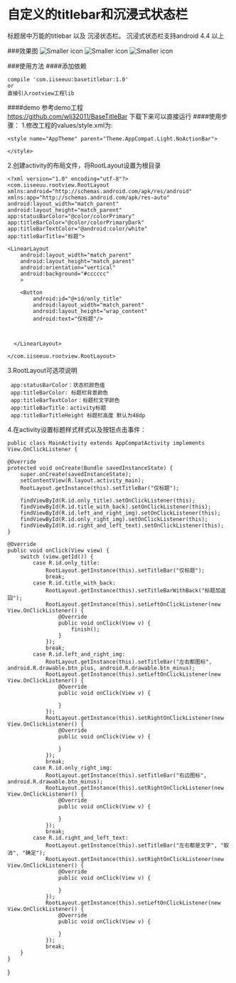 # 自定义的titlebar和沉浸式状态栏
标题居中万能的titlebar 以及 沉浸状态栏。
沉浸式状态栏支持android 4.4 以上

###效果图
![Smaller icon](https://raw.githubusercontent.com/wlj32011/BaseTitleBar/master/device-2016-06-07-162947.png)
![Smaller icon](https://raw.githubusercontent.com/wlj32011/BaseTitleBar/master/device-2016-06-07-163019.png)
![Smaller icon](https://raw.githubusercontent.com/wlj32011/BaseTitleBar/master/device-2016-06-07-163040.png)

###使用方法
####添加依赖
	
	compile 'com.iiseeuu:basetitlebar:1.0'
	or
	直接引入rootview工程lib
	
####demo
	参考demo工程	
	https://github.com/wlj32011/BaseTitleBar 下载下来可以直接运行
####使用步骤：
1.修改工程的values/style.xml为:
	
    <style name="AppTheme" parent="Theme.AppCompat.Light.NoActionBar">

    </style>
2.创建activity的布局文件，将RootLayout设置为根目录

	<?xml version="1.0" encoding="utf-8"?>
	<com.iiseeuu.rootview.RootLayout
    xmlns:android="http://schemas.android.com/apk/res/android"
    xmlns:app="http://schemas.android.com/apk/res-auto"
    android:layout_width="match_parent"
    android:layout_height="match_parent"
    app:statusBarColor="@color/colorPrimary"
    app:titleBarColor="@color/colorPrimaryDark"
    app:titleBarTextColor="@android:color/white"
    app:titleBarTitle="标题">

    <LinearLayout
        android:layout_width="match_parent"
        android:layout_height="match_parent"
        android:orientation="vertical"
        android:background="#cccccc"
        >

        <Button
            android:id="@+id/only_title"
            android:layout_width="match_parent"
            android:layout_height="wrap_content"
            android:text="仅标题"/>

        

      </LinearLayout>

	</com.iiseeuu.rootview.RootLayout>


3.RootLayout可选项说明
	
	 app:statusBarColor：状态栏颜色值
	 app:titleBarColor: 标题栏背景颜色
	 app:titleBarTextColor：标题栏文字颜色
	 app:titleBarTitle：activity标题
	 app:titleBarTitleHeight 标题栏高度 默认为48dp

4.在activity设置标题样式样式以及按钮点击事件：

	public class MainActivity extends AppCompatActivity implements View.OnClickListener {

    @Override
    protected void onCreate(Bundle savedInstanceState) {
        super.onCreate(savedInstanceState);
        setContentView(R.layout.activity_main);
        RootLayout.getInstance(this).setTitleBar("仅标题");

        findViewById(R.id.only_title).setOnClickListener(this);
        findViewById(R.id.title_with_back).setOnClickListener(this);
        findViewById(R.id.left_and_right_img).setOnClickListener(this);
        findViewById(R.id.only_right_img).setOnClickListener(this);
        findViewById(R.id.right_and_left_text).setOnClickListener(this);
    }

    @Override
    public void onClick(View view) {
        switch (view.getId()) {
            case R.id.only_title:
                RootLayout.getInstance(this).setTitleBar("仅标题");
                break;
            case R.id.title_with_back:
                RootLayout.getInstance(this).setTitleBarWithBack("标题加返回");
                RootLayout.getInstance(this).setLeftOnClickListener(new View.OnClickListener() {
                    @Override
                    public void onClick(View v) {
                        finish();
                    }
                });
                break;
            case R.id.left_and_right_img:
                RootLayout.getInstance(this).setTitleBar("左右都图标", android.R.drawable.btn_plus, android.R.drawable.btn_minus);
                RootLayout.getInstance(this).setLeftOnClickListener(new View.OnClickListener() {
                    @Override
                    public void onClick(View v) {

                    }
                });
                RootLayout.getInstance(this).setRightOnClickListener(new View.OnClickListener() {
                    @Override
                    public void onClick(View v) {

                    }
                });
                break;
            case R.id.only_right_img:
                RootLayout.getInstance(this).setTitleBar("右边图标", android.R.drawable.btn_minus);
                RootLayout.getInstance(this).setRightOnClickListener(new View.OnClickListener() {
                    @Override
                    public void onClick(View v) {

                    }
                });
                break;
            case R.id.right_and_left_text:
                RootLayout.getInstance(this).setTitleBar("左右都是文字", "取消", "确定");
                RootLayout.getInstance(this).setRightOnClickListener(new View.OnClickListener() {
                    @Override
                    public void onClick(View v) {

                    }
                });
                RootLayout.getInstance(this).setLeftOnClickListener(new View.OnClickListener() {
                    @Override
                    public void onClick(View v) {

                    }
                });
                break;
        }
    }


}










